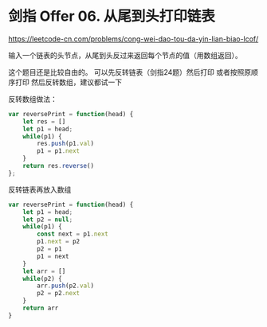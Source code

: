 # 剑指 Offer 06. 从尾到头打印链表

https://leetcode-cn.com/problems/cong-wei-dao-tou-da-yin-lian-biao-lcof/

输入一个链表的头节点，从尾到头反过来返回每个节点的值（用数组返回）。

这个题目还是比较自由的。
可以先反转链表（剑指24题）然后打印
或者按照原顺序打印 然后反转数组，建议都试一下

反转数组做法：
```js
var reversePrint = function(head) {
    let res = []
    let p1 = head;
    while(p1) {
        res.push(p1.val)
        p1 = p1.next
    }
    return res.reverse()
};
```

反转链表再放入数组
```js
var reversePrint = function(head) {
    let p1 = head;
    let p2 = null;
    while(p1) {
        const next = p1.next
        p1.next = p2
        p2 = p1
        p1 = next
    }
    let arr = []
    while(p2) {
        arr.push(p2.val)
        p2 = p2.next
    }
    return arr
}
```
